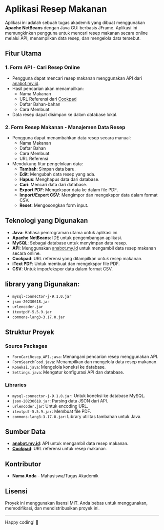 # Aplikasi Resep Makanan

Aplikasi ini adalah sebuah tugas akademik yang dibuat menggunakan **Apache NetBeans** dengan Java GUI berbasis JFrame. Aplikasi ini memungkinkan pengguna untuk mencari resep makanan secara online melalui API, menampilkan data resep, dan mengelola data tersebut.

## Fitur Utama

### 1. Form API - **Cari Resep Online**
- Pengguna dapat mencari resep makanan menggunakan API dari [anabot.my.id](https://anabot.my.id/).
- Hasil pencarian akan menampilkan:
  - Nama Makanan
  - URL Referensi dari [Cookpad](https://cookpad.com/)
  - Daftar Bahan-bahan
  - Cara Membuat
- Data resep dapat disimpan ke dalam database lokal.

### 2. Form Resep Makanan - **Manajemen Data Resep**
- Pengguna dapat menambahkan data resep secara manual:
  - Nama Makanan
  - Daftar Bahan
  - Cara Membuat
  - URL Referensi
- Mendukung fitur pengelolaan data:
  - **Tambah**: Simpan data baru.
  - **Edit**: Mengubah data resep yang ada.
  - **Hapus**: Menghapus data dari database.
  - **Cari**: Mencari data dari database.
  - **Export PDF**: Mengekspor data ke dalam file PDF.
  - **Import/Export CSV**: Mengimpor dan mengekspor data dalam format CSV.
  - **Reset**: Mengosongkan form input.

## Teknologi yang Digunakan

- **Java**: Bahasa pemrograman utama untuk aplikasi ini.
- **Apache NetBeans**: IDE untuk pengembangan aplikasi.
- **MySQL**: Sebagai database untuk menyimpan data resep.
- **API**: Menggunakan [anabot.my.id](https://anabot.my.id/) untuk mengambil data resep makanan secara online.
- **Cookpad**: URL referensi yang ditampilkan untuk resep makanan.
- **iText PDF**: Untuk membuat dan mengekspor file PDF.
- **CSV**: Untuk impor/ekspor data dalam format CSV.


## library yang Digunakan:
   - `mysql-connector-j-9.1.0.jar`
   - `json-20230618.jar`
   - `urlencoder.jar`
   - `itextpdf-5.5.9.jar`
   - `commons-lang3-3.17.0.jar`

## Struktur Proyek

### Source Packages
- `FormCariResep_API.java`: Menangani pencarian resep menggunakan API.
- `FormSearchFood.java`: Menampilkan dan mengelola data resep makanan.
- `Koneksi.java`: Mengelola koneksi ke database.
- `Settings.java`: Mengatur konfigurasi API dan database.

### Libraries
- `mysql-connector-j-9.1.0.jar`: Untuk koneksi ke database MySQL.
- `json-20230618.jar`: Parsing data JSON dari API.
- `urlencoder.jar`: Untuk encoding URL.
- `itextpdf-5.5.9.jar`: Membuat file PDF.
- `commons-lang3-3.17.0.jar`: Library utilitas tambahan untuk Java.

## Sumber Data

- **[anabot.my.id](https://anabot.my.id/)**: API untuk mengambil data resep makanan.
- **[Cookpad](https://cookpad.com/)**: URL referensi untuk resep makanan.

## Kontributor

- **Nama Anda** - Mahasiswa/Tugas Akademik

## Lisensi

Proyek ini menggunakan lisensi MIT. Anda bebas untuk menggunakan, memodifikasi, dan mendistribusikan proyek ini.

---

Happy coding! 🚀